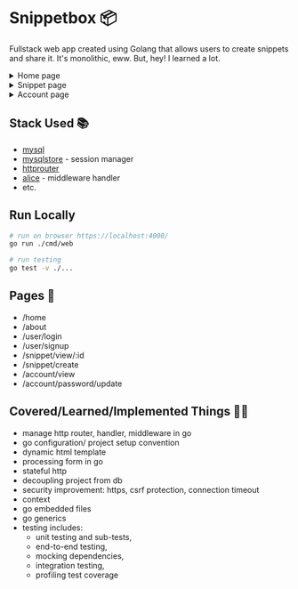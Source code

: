 # Snippetbox 📦

Fullstack web app created using Golang that allows users to create snippets and share it. 
It's monolithic, eww. But, hey! I learned a lot. 

<details>
    <summary>Home page</summary>
    <img src="https://i.imgur.com/ra6xFkR.png"/>
</details>

<details>
    <summary>Snippet page</summary>
    <img src="https://i.imgur.com/BDgcdbV.png"/>
</details>

<details>
    <summary>Account page</summary>
    <img src="https://i.imgur.com/9JZKt4P.png"/>
</details>

## Stack Used 📚
- [mysql](https://github.com/go-sql-driver/mysql)
- [mysqlstore](https://github.com/alexedwards/scs/mysqlstore) - session manager
- [httprouter](https://github.com/julienschmidt/httprouter)
- [alice](https://github.com/go-sql-driver/mysql) - middleware handler
- etc.

## Run Locally
```bash
# run on browser https://localhost:4000/
go run ./cmd/web

# run testing
go test -v ./...
```

## Pages 📃
- /home
- /about
- /user/login
- /user/signup
- /snippet/view/:id
- /snippet/create
- /account/view
- /account/password/update

## Covered/Learned/Implemented Things 🌈🦄
- manage http router, handler, middleware in go
- go configuration/ project setup convention
- dynamic html template
- processing form in go
- stateful http
- decoupling project from db
- security improvement: https, csrf protection, connection timeout
- context
- go embedded files
- go generics
- testing includes: 
    - unit testing and sub-tests, 
    - end-to-end testing, 
    - mocking dependencies,
    - integration testing,
    - profiling test coverage
